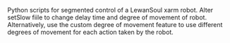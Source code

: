 Python scripts for segmented control of a LewanSoul xarm robot. Alter setSlow fiile to change delay time and degree of movement of robot. Alternatively, use the custom degree of movement feature to use different degrees of movement for each action taken by the robot.
